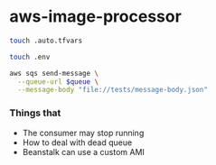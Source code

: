 # aws-image-processor

```sh
touch .auto.tfvars
```



```sh
touch .env
```

```sh
aws sqs send-message \
  --queue-url $queue \
  --message-body "file://tests/message-body.json"
```

### Things that

- The consumer may stop running
- How to deal with dead queue
- Beanstalk can use a custom AMI